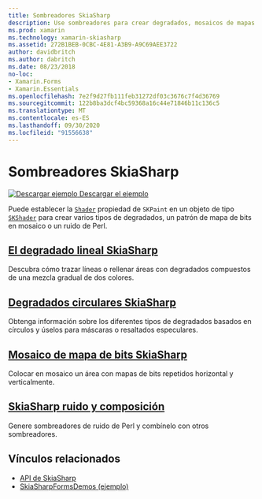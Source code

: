 ```yaml
---
title: Sombreadores SkiaSharp
description: Use sombreadores para crear degradados, mosaicos de mapas de bits y el ruido de Perl.
ms.prod: xamarin
ms.technology: xamarin-skiasharp
ms.assetid: 272B1BEB-0CBC-4E81-A3B9-A9C69AEE3722
author: davidbritch
ms.author: dabritch
ms.date: 08/23/2018
no-loc:
- Xamarin.Forms
- Xamarin.Essentials
ms.openlocfilehash: 7e2f9d27fb111feb31272df03c3676c7f4d36769
ms.sourcegitcommit: 122b8ba3dcf4bc59368a16c44e71846b11c136c5
ms.translationtype: MT
ms.contentlocale: es-ES
ms.lasthandoff: 09/30/2020
ms.locfileid: "91556638"
---
```

# <a name="skiasharp-shaders"></a>Sombreadores SkiaSharp

[![Descargar ejemplo](~/media/shared/download.png) Descargar el ejemplo](https://docs.microsoft.com/samples/xamarin/xamarin-forms-samples/skiasharpforms-demos)

Puede establecer la [`Shader`](xref:SkiaSharp.SKPaint.Shader) propiedad de `SKPaint` en un objeto de tipo [`SKShader`](xref:SkiaSharp.SKShader) para crear varios tipos de degradados, un patrón de mapa de bits en mosaico o un ruido de Perl.

## <a name="the-skiasharp-linear-gradient"></a>[El degradado lineal SkiaSharp](linear-gradient.md)

Descubra cómo trazar líneas o rellenar áreas con degradados compuestos de una mezcla gradual de dos colores.

## <a name="skiasharp-circular-gradients"></a>[Degradados circulares SkiaSharp](circular-gradients.md)

Obtenga información sobre los diferentes tipos de degradados basados en círculos y úselos para máscaras o resaltados especulares.

## <a name="skiasharp-bitmap-tiling"></a>[Mosaico de mapa de bits SkiaSharp](bitmap-tiling.md)

Colocar en mosaico un área con mapas de bits repetidos horizontal y verticalmente.

## <a name="skiasharp-noise-and-composing"></a>[SkiaSharp ruido y composición](noise.md)

Genere sombreadores de ruido de Perl y combínelo con otros sombreadores.

## <a name="related-links"></a>Vínculos relacionados

- [API de SkiaSharp](/dotnet/api/skiasharp)
- [SkiaSharpFormsDemos (ejemplo)](/samples/xamarin/xamarin-forms-samples/skiasharpforms-demos)